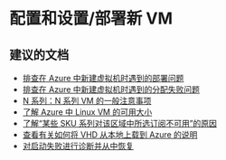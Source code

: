 <properties
    pageTitle="configuration and setup/deploy a new vm"
    description="配置和设置/部署新 VM"
    service="microsoft.compute"
    resource="virtualmachines"
    authors="scottazure"
    displayOrder=""
    selfHelpType="generic"
    supportTopicIds="32411844"
    resourceTags="linux, redhat"
    productPesIds="15571"
    cloudEnvironments="public"
/>


# <a name="configuration-and-setupdeploy-a-new-vm"></a>配置和设置/部署新 VM

## <a name="recommended-documents"></a>**建议的文档**
* [排查在 Azure 中新建虚拟机时遇到的部署问题](https://docs.microsoft.com/azure/virtual-machines/virtual-machines-linux-troubleshoot-deployment-new-vm?toc=%2fazure%2fvirtual-machines%2flinux%2ftoc.json)
* [排查在 Azure 中新建虚拟机时遇到的分配失败问题](https://docs.microsoft.com/azure/virtual-machines/virtual-machines-linux-allocation-failure?toc=%2fazure%2fvirtual-machines%2flinux%2ftoc.json)
* [N 系列：N 系列 VM 的一般注意事项](https://docs.microsoft.com/azure/virtual-machines/virtual-machines-linux-n-series-driver-setup?toc=%2fazure%2fvirtual-machines%2flinux%2ftoc.json)<br>
* [了解 Azure 中 Linux VM 的可用大小](https://docs.microsoft.com/azure/virtual-machines/virtual-machines-linux-sizes?toc=%2fazure%2fvirtual-machines%2flinux%2ftoc.json)<br>
* [了解“某些 SKU 系列对该区域中所选订阅不可用”的原因](https://docs.microsoft.com/azure/azure-supportability/sku-series-unavailable)<br>
* [查看有关如何将 VHD 从本地上载到 Azure 的说明](https://docs.microsoft.com/azure/virtual-machines/virtual-machines-linux-upload-vhd?toc=%2fazure%2fvirtual-machines%2flinux%2ftoc.json)<br>
* [对启动失败进行诊断并从中恢复](https://azure.microsoft.com/blog/boot-diagnostics-for-virtual-machines-v2)<br>




